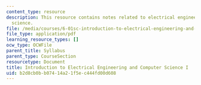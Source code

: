 ```yaml
---
content_type: resource
description: This resource contains notes related to electrical engineering and computer
  science.
file: /media/courses/6-01sc-introduction-to-electrical-engineering-and-computer-science-i-spring-2011/b2d8cb0bb07414a21f5ec444fd00d608_MIT6_01SCS11_textbook.pdf
file_type: application/pdf
learning_resource_types: []
ocw_type: OCWFile
parent_title: Syllabus
parent_type: CourseSection
resourcetype: Document
title: Introduction to Electrical Engineering and Computer Science I
uid: b2d8cb0b-b074-14a2-1f5e-c444fd00d608
---
```

